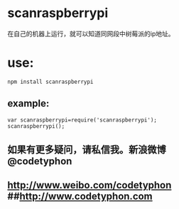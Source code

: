 scanraspberrypi
===============

在自己的机器上运行，就可以知道同网段中树莓派的ip地址。

use:
====

```
npm install scanraspberrypi
```

example:
--------

```
var scanraspberrypi=require('scanraspberrypi');
scanraspberrypi();
```

如果有更多疑问，请私信我。新浪微博 @codetyphon
----------------------------------------------

http://www.weibo.com/codetyphon ##http://www.codetyphon.com
-----------------------------------------------------------
